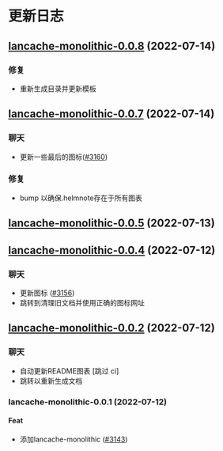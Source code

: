 # 更新日志


## [lancache-monolithic-0.0.8](https://github.com/truecharts/apps/compare/lancache-monolithic-0.0.7...lancache-monolithic-0.0.8) (2022-07-14)

### 修复

- 重新生成目录并更新模板



## [lancache-monolithic-0.0.7](https://github.com/truecharts/apps/compare/lancache-monolithic-0.0.5...lancache-monolithic-0.0.7) (2022-07-14)

### 聊天

- 更新一些最后的图标([#3160](https://github.com/truecharts/apps/issues/3160))

### 修复

- bump 以确保.helmnote存在于所有图表



## [lancache-monolithic-0.0.5](https://github.com/truecharts/apps/compare/lancache-monolithic-0.0.4...lancache-monolithic-0.0.5) (2022-07-13)



## [lancache-monolithic-0.0.4](https://github.com/truecharts/apps/compare/lancache-monolithic-0.0.2...lancache-monolithic-0.0.4) (2022-07-12)

### 聊天

- 更新图标 ([#3156](https://github.com/truecharts/apps/issues/3156))
- 跳转到清理旧文档并使用正确的图标网址



## [lancache-monolithic-0.0.2](https://github.com/truecharts/apps/compare/lancache-monolithic-0.0.1...lancache-monolithic-0.0.2) (2022-07-12)

### 聊天

- 自动更新README图表 [跳过 ci]
- 跳转以重新生成文档



<a name="lancache-monolithic-0.0.1"></a>

### lancache-monolithic-0.0.1 (2022-07-12)

#### Feat

* 添加lancache-monolithic ([#3143](https://github.com/truecharts/apps/issues/3143))
